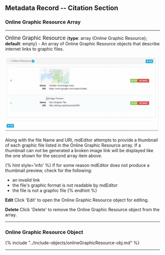 ## Metadata Record -- Citation Section
### Online Graphic Resource Array
---

<span class="md-panel" style="font-size: larger">Online Graphic Resource</span> {**type**: array (<span class="md-panel">Online Graphic Resource</span>); **default**: empty} - An array of <span class="md-panel">Online Graphic Resource</span> objects that describe internet links to graphic files.  

![Online Graphic Resource Array](/assets/reference/edit-objects/main/onlineGraphicResource-array.png)

Along with the file <span class="md-element">Name</span> and <span class="md-element">URI</span>, mdEditor attempts to provide a thumbnail of each graphic file listed in the <span class="md-panel">Online Graphic Resource</span> array.  If a thumbnail can not be generated a broken image link will be displayed like the one shown for the second array item above.  

{% hint style='info' %}
  If for some reason mdEditor does not produce a thumbnail preview, check for the following:
  * an invalid link 
  * the file's graphic format is not readable by mdEditor
  * the file is not a graphic file 
{% endhint %} 

<strong class="btn btn-success btn-xs"> <i class="fa fa-pencil"> </i> Edit</strong> Click 'Edit' to open the <span class="md-panel">Online Graphic Resource</span> object for editing.

<strong class="btn btn-danger btn-xs"> <i class="fa fa-times"> </i> Delete</strong> Click 'Delete' to remove the <span class="md-panel">Online Graphic Resource</span> object from the array.

---

### Online Graphic Resource Object

{% include "../include-objects/onlineGraphicResource-obj.md" %}

---
